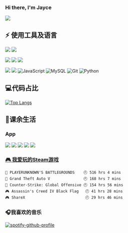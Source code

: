 ### Hi there, I'm Jayce 
![](https://img.shields.io/badge/dynamic/json?color=da282a&label=%E5%BE%AE%E5%8D%9A&query=%24.data.totalSubs&url=https%3A%2F%2Fapi.spencerwoo.com%2Fsubstats%2F%3Fsource%3Dweibo%26queryKey%3D3606922432&logo=Sina-Weibo) 

## ⚡ 使用工具及语言

<!--![](https://img.shields.io/badge/macOS-Catalina-d0d1d4?style=flat-square&logo=Apple)-->
![](https://img.shields.io/badge/Ubuntu-20.04%20LTS-E95420?style=flat-square&logo=Ubuntu)
![](https://img.shields.io/badge/Windows-10-E95420?style=flat-square&logo=Windows)

![](https://img.shields.io/badge/IDE-webstorm-blue?style=flat-square&logo=WebStorm)
![](https://img.shields.io/badge/IDE-PyCharm-green?style=flat-square&logo=PyCharm)
![](https://img.shields.io/badge/IDE-visual-studio-code-blue?style=flat-square&logo=Visual-Studio-Code)



![](https://img.shields.io/badge/-Vue.js-gray?style=flat-square&logo=vue.js)
![](https://img.shields.io/badge/-React-61DAFB?style=flat-square&logo=react&logoColor=ffffff)
![JavaScript](https://img.shields.io/badge/-JavaScript-gray?style=flat-square&logo=javascript)
![MySQL](https://img.shields.io/badge/-MySQL-gray?style=flat-square&logo=mysql&logoColor=blue)
![Git](https://img.shields.io/badge/-Git-gray?style=flat-square&logo=git)
![Python](https://img.shields.io/badge/-Python-gray?style=flat-square&logo=python)



## 💻代码占比
[![Top Langs](https://github-readme-stats.vercel.app/api/top-langs/?username=HeJayce&layout=compact)](https://github.com/anuraghazra/github-readme-stats)


## 🏀课余生活
### App
![](https://img.shields.io/badge/-AppleMusic-gray?style=flat-square&logo=Apple-Music)
![](https://img.shields.io/badge/-Spotify-gray?style=flat-square&logo=Spotify)
![](https://img.shields.io/badge/-bilibili-gray?style=flat-square&logo=Bilibili)
![](https://img.shields.io/badge/-Youtube-gray?style=flat-square&logo=YouTube)
![](https://img.shields.io/badge/-Github-gray?style=flat-square&logo=GitHub)

<!-- steam-box start -->
 ### <a href="https://gist.github.com/881763b570de2cda37d3b7660c1e9f7d" target="_blank">🎮 我爱玩的Steam游戏</a>
 ``` text
🍳 PLAYERUNKNOWN'S BATTLEGROUNDS    🕘 516 hrs 4 mins
🚓 Grand Theft Auto V               🕘 168 hrs 7 mins
🔫 Counter-Strike: Global Offensive 🕘 154 hrs 56 mins
🎮 Assassin's Creed IV Black Flag   🕘 41 hrs 28 mins
🎮 ShareX                           🕘 29 hrs 46 mins
```
 <!-- steam-box end -->

 ### 🎧我喜欢的音乐
 [![spotify-github-profile](https://spotify-github-profile.vercel.app/api/view?uid=3y0qdbbyz7q7ivk6wlyt6p4mj&cover_image=true&theme=default)](https://spotify-github-profile.vercel.app/api/view?uid=3y0qdbbyz7q7ivk6wlyt6p4mj&redirect=true)

